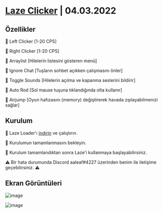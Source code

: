 # [Laze Clicker](https://github.com/aaleaf/Laze/releases/tag/Laze) | 04.03.2022
## Özellikler

🔰 Left Clicker [1-20 CPS]

🔰 Right Clicker [1-20 CPS]

🔰 Arraylist [Hilelerin listesini gösteren menü]

🔰 Ignore Chat [Tuşların sohbet açıkken çalışmasını önler]

🔰 Toggle Sounds [Hilelerin açılma ve kapanma seslerini bildirir]

🔰 Auto Rod [Sol mause tuşuna tıklandığında olta kullanır]

🔰 Airjump [Oyun hafızasını (memory) değiştirerek havada zıplayabilmenizi sağlar]

## Kurulum


💠 Laze Loader'ı [indirin](https://github.com/aaleaf/Laze/releases/download/Laze/Laze.Loader.exe) ve çalıştırın.

💠 Kurulumun tamamlanmasını bekleyin.

💠 Kurulum tamamlandıktan sonra Laze'i kullanmaya başlayabilirsiniz.

⚠ Bir hata durumunda Discord aaleaf#4227 üzerinden benim ile iletişime geçebilirsiniz. ⚠

## Ekran Görüntüleri

![image](https://user-images.githubusercontent.com/45121448/158055633-0d0506dc-0650-4ec5-b5ca-a3a1fcc6e6dd.png)

![image](https://user-images.githubusercontent.com/45121448/157625179-c7f8fec3-a9f4-4739-acfc-b3232cc984f1.png)
